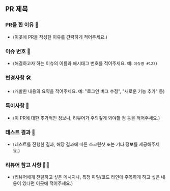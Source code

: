 ## PR 제목

### PR을 한 이유 🎯

- (이곳에 PR을 작성한 이유를 간략하게 적어주세요.)

### 이슈 번호 📎

- (해결하고자 하는 이슈의 이름과 해시태그 번호를 적어주세요. 예: `이슈명 #123`)

### 변경사항 🛠

- (개발한 내용의 요약을 적어주세요. 예: "로그인 버그 수정", "새로운 기능 추가" 등)

### 특이사항 📌

- (이 PR에 대한 추가적인 정보나, 리뷰어가 주의깊게 봐야할 점 등을 적어주세요.)

### 테스트 결과 📝

- (테스트를 진행한 결과, 해당 결과에 따른 스크린샷 또는 기타 정보를 제공해주세요.)

### 리뷰어 참고 사항 🙋‍♀️

- (리뷰어에게 전달하고 싶은 메시지나, 특정 파일/코드 라인에 주목하게 하고 싶은 내용이 있다면 이곳에 적어주세요.)
